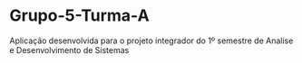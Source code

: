 # Grupo-5-Turma-A
Aplicação desenvolvida para o projeto integrador do 1º semestre de Analise e Desenvolvimento de Sistemas
